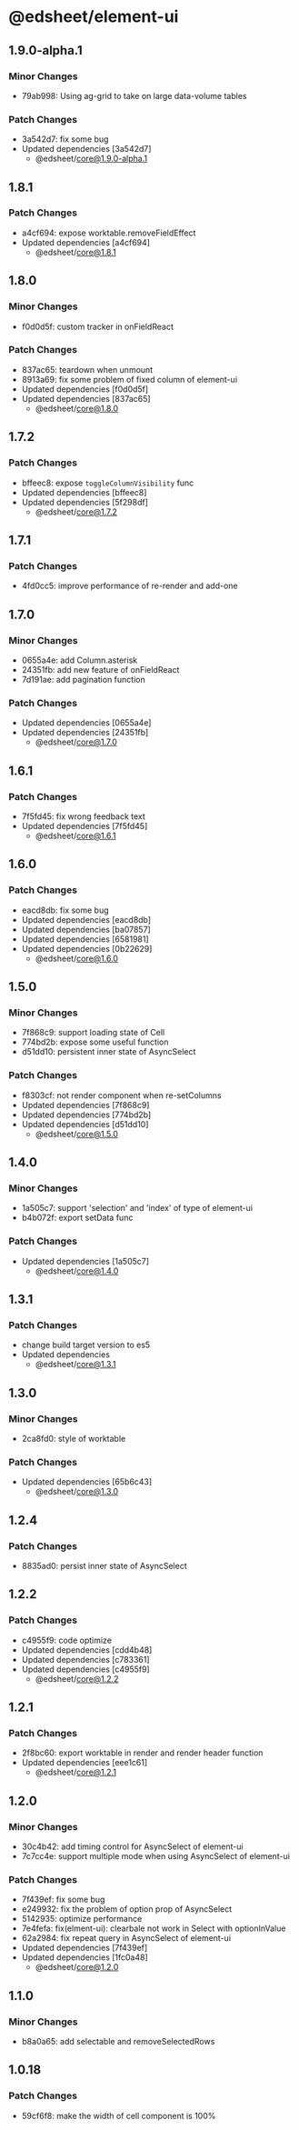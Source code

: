 # @edsheet/element-ui

## 1.9.0-alpha.1

### Minor Changes

- 79ab998: Using ag-grid to take on large data-volume tables

### Patch Changes

- 3a542d7: fix some bug
- Updated dependencies [3a542d7]
  - @edsheet/core@1.9.0-alpha.1

## 1.8.1

### Patch Changes

- a4cf694: expose worktable.removeFieldEffect
- Updated dependencies [a4cf694]
  - @edsheet/core@1.8.1

## 1.8.0

### Minor Changes

- f0d0d5f: custom tracker in onFieldReact

### Patch Changes

- 837ac65: teardown when unmount
- 8913a69: fix some problem of fixed column of element-ui
- Updated dependencies [f0d0d5f]
- Updated dependencies [837ac65]
  - @edsheet/core@1.8.0

## 1.7.2

### Patch Changes

- bffeec8: expose `toggleColumnVisibility` func
- Updated dependencies [bffeec8]
- Updated dependencies [5f298df]
  - @edsheet/core@1.7.2

## 1.7.1

### Patch Changes

- 4fd0cc5: improve performance of re-render and add-one

## 1.7.0

### Minor Changes

- 0655a4e: add Column.asterisk
- 24351fb: add new feature of onFieldReact
- 7d191ae: add pagination function

### Patch Changes

- Updated dependencies [0655a4e]
- Updated dependencies [24351fb]
  - @edsheet/core@1.7.0

## 1.6.1

### Patch Changes

- 7f5fd45: fix wrong feedback text
- Updated dependencies [7f5fd45]
  - @edsheet/core@1.6.1

## 1.6.0

### Patch Changes

- eacd8db: fix some bug
- Updated dependencies [eacd8db]
- Updated dependencies [ba07857]
- Updated dependencies [6581981]
- Updated dependencies [0b22629]
  - @edsheet/core@1.6.0

## 1.5.0

### Minor Changes

- 7f868c9: support loading state of Cell
- 774bd2b: expose some useful function
- d51dd10: persistent inner state of AsyncSelect

### Patch Changes

- f8303cf: not render component when re-setColumns
- Updated dependencies [7f868c9]
- Updated dependencies [774bd2b]
- Updated dependencies [d51dd10]
  - @edsheet/core@1.5.0

## 1.4.0

### Minor Changes

- 1a505c7: support 'selection' and 'index' of type of element-ui
- b4b072f: export setData func

### Patch Changes

- Updated dependencies [1a505c7]
  - @edsheet/core@1.4.0

## 1.3.1

### Patch Changes

- change build target version to es5
- Updated dependencies
  - @edsheet/core@1.3.1

## 1.3.0

### Minor Changes

- 2ca8fd0: style of worktable

### Patch Changes

- Updated dependencies [65b6c43]
  - @edsheet/core@1.3.0

## 1.2.4

### Patch Changes

- 8835ad0: persist inner state of AsyncSelect

## 1.2.2

### Patch Changes

- c4955f9: code optimize
- Updated dependencies [cdd4b48]
- Updated dependencies [c783361]
- Updated dependencies [c4955f9]
  - @edsheet/core@1.2.2

## 1.2.1

### Patch Changes

- 2f8bc60: export worktable in render and render header function
- Updated dependencies [eee1c61]
  - @edsheet/core@1.2.1

## 1.2.0

### Minor Changes

- 30c4b42: add timing control for AsyncSelect of element-ui
- 7c7cc4e: support multiple mode when using AsyncSelect of element-ui

### Patch Changes

- 7f439ef: fix some bug
- e249932: fix the problem of option prop of AsyncSelect
- 5142935: optimize performance
- 7e4fefa: fix(elment-ui): clearbale not work in Select with optionInValue
- 62a2984: fix repeat query in AsyncSelect of element-ui
- Updated dependencies [7f439ef]
- Updated dependencies [1fc0a48]
  - @edsheet/core@1.2.0

## 1.1.0

### Minor Changes

- b8a0a65: add selectable and removeSelectedRows

## 1.0.18

### Patch Changes

- 59cf6f8: make the width of cell component is 100%
